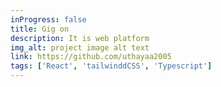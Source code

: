 ```yaml
---
inProgress: false
title: Gig on
description: It is web platform
img_alt: project image alt text
link: https://github.com/uthayaa2005
tags: ['React', 'tailwinddCSS', 'Typescript']
---
```

